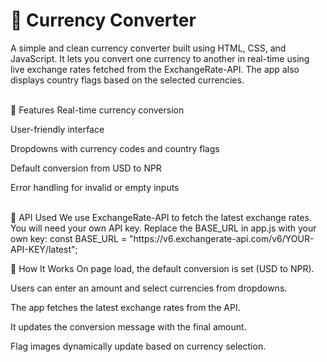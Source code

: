 # 💱 Currency Converter
A simple and clean currency converter built using HTML, CSS, and JavaScript. It lets you convert one currency to another in real-time using live exchange rates fetched from the ExchangeRate-API. The app also displays country flags based on the selected currencies.

<br/>
🔧 Features
Real-time currency conversion

User-friendly interface

Dropdowns with currency codes and country flags

Default conversion from USD to NPR

Error handling for invalid or empty inputs

<br/>
🔑 API Used
We use ExchangeRate-API to fetch the latest exchange rates. You will need your own API key.
Replace the BASE_URL in app.js with your own key:
const BASE_URL = "https://v6.exchangerate-api.com/v6/YOUR-API-KEY/latest";
<br/>

🧠 How It Works
On page load, the default conversion is set (USD to NPR).

Users can enter an amount and select currencies from dropdowns.

The app fetches the latest exchange rates from the API.

It updates the conversion message with the final amount.

Flag images dynamically update based on currency selection.
